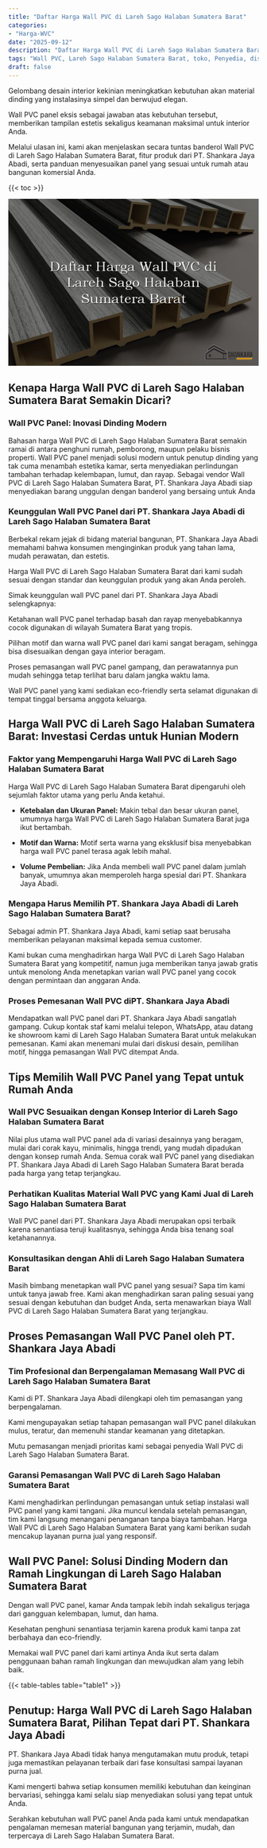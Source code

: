 ```yaml
---
title: "Daftar Harga Wall PVC di Lareh Sago Halaban Sumatera Barat"
categories: 
- "Harga-WVC"
date: "2025-09-12"
description: "Daftar Harga Wall PVC di Lareh Sago Halaban Sumatera Barat untuk hunian, office, serta gerai. Material terbaik, variasi motif, pilihan warna menarik, beserta jasa instalasi ditangani oleh teknisi profesional serta jaminan resmi!|Layanan distribusi Wall PVC di Lareh Sago Halaban Sumatera Barat untuk kebutuhan tempat tinggal, perkantoran, atau gerai, beserta material berkualitas dan penempatan oleh teknisi profesional serta garansi resmi.|Solusi Wall PVC di Lareh Sago Halaban Sumatera Barat yang terbukti bagi rumah, office, dan toko, dengan panel terbaik dan penempatan dikerjakan oleh tenaga ahli profesional serta kepastian resmi.|Penjualan Wall PVC di Lareh Sago Halaban Sumatera Barat untuk tempat tinggal, perkantoran, dan toko, beserta panel terbaik dan instalasi oleh tenaga ahli profesional, disertai beserta kepastian resmi.}"
tags: "Wall PVC, Lareh Sago Halaban Sumatera Barat, toko, Penyedia, distributor"
draft: false
---
```


Gelombang desain interior kekinian meningkatkan kebutuhan akan material dinding yang instalasinya simpel dan berwujud elegan.

Wall PVC panel eksis sebagai jawaban atas kebutuhan tersebut, memberikan tampilan estetis sekaligus keamanan maksimal untuk interior Anda.

Melalui ulasan ini, kami akan menjelaskan secara tuntas banderol Wall PVC di Lareh Sago Halaban Sumatera Barat, fitur produk dari PT. Shankara Jaya Abadi, serta panduan menyesuaikan panel yang sesuai untuk rumah atau bangunan komersial Anda.

{{< toc >}}

![Daftar Harga Wall PVC di Lareh Sago Halaban Sumatera Barat](/images/Harga-WVC/Daftar-Harga-Wall-PVC-di-Lareh-Sago-Halaban-Sumatera-Barat.png)


## Kenapa Harga Wall PVC di Lareh Sago Halaban Sumatera Barat Semakin Dicari?

### Wall PVC Panel: Inovasi Dinding Modern

Bahasan harga Wall PVC di Lareh Sago Halaban Sumatera Barat semakin ramai di antara penghuni rumah, pemborong, maupun pelaku bisnis properti. Wall PVC panel menjadi solusi modern untuk penutup dinding yang tak cuma menambah estetika kamar, serta menyediakan perlindungan tambahan terhadap kelembapan, lumut, dan rayap. Sebagai vendor Wall PVC di Lareh Sago Halaban Sumatera Barat, PT. Shankara Jaya Abadi siap menyediakan barang unggulan dengan banderol yang bersaing untuk Anda

### Keunggulan Wall PVC Panel dari PT. Shankara Jaya Abadi di Lareh Sago Halaban Sumatera Barat

Berbekal rekam jejak di bidang material bangunan, PT. Shankara Jaya Abadi memahami bahwa konsumen menginginkan produk yang tahan lama, mudah perawatan, dan estetis.

Harga Wall PVC di Lareh Sago Halaban Sumatera Barat dari kami sudah sesuai dengan standar dan keunggulan produk yang akan Anda peroleh.

Simak keunggulan wall PVC panel dari PT. Shankara Jaya Abadi selengkapnya:

Ketahanan wall PVC panel terhadap basah dan rayap menyebabkannya cocok digunakan di wilayah Sumatera Barat yang tropis.

Pilihan motif dan warna wall PVC panel dari kami sangat beragam, sehingga bisa disesuaikan dengan gaya interior beragam.

Proses pemasangan wall PVC panel gampang, dan perawatannya pun mudah sehingga tetap terlihat baru dalam jangka waktu lama.

Wall PVC panel yang kami sediakan eco-friendly serta selamat digunakan di tempat tinggal bersama anggota keluarga.

## Harga Wall PVC di Lareh Sago Halaban Sumatera Barat: Investasi Cerdas untuk Hunian Modern

### Faktor yang Mempengaruhi Harga Wall PVC di Lareh Sago Halaban Sumatera Barat

Harga Wall PVC di Lareh Sago Halaban Sumatera Barat dipengaruhi oleh sejumlah faktor utama yang perlu Anda ketahui.

- **Ketebalan dan Ukuran Panel:** Makin tebal dan besar ukuran panel, umumnya harga Wall PVC di Lareh Sago Halaban Sumatera Barat juga ikut bertambah.

- **Motif dan Warna:** Motif serta warna yang eksklusif bisa menyebabkan harga wall PVC panel terasa agak lebih mahal.

- **Volume Pembelian:** Jika Anda membeli wall PVC panel dalam jumlah banyak, umumnya akan memperoleh harga spesial dari PT. Shankara Jaya Abadi.

### Mengapa Harus Memilih PT. Shankara Jaya Abadi di Lareh Sago Halaban Sumatera Barat?

Sebagai admin PT. Shankara Jaya Abadi, kami setiap saat berusaha memberikan pelayanan maksimal kepada semua customer.

Kami bukan cuma menghadirkan harga Wall PVC di Lareh Sago Halaban Sumatera Barat yang kompetitif, namun juga memberikan tanya jawab gratis untuk menolong Anda menetapkan varian wall PVC panel yang cocok dengan permintaan dan anggaran Anda.

### Proses Pemesanan Wall PVC diPT. Shankara Jaya Abadi

Mendapatkan wall PVC panel dari PT. Shankara Jaya Abadi sangatlah gampang. Cukup kontak staf kami melalui telepon, WhatsApp, atau datang ke showroom kami di Lareh Sago Halaban Sumatera Barat untuk melakukan pemesanan. Kami akan menemani mulai dari diskusi desain, pemilihan motif, hingga pemasangan Wall PVC ditempat Anda.

## Tips Memilih Wall PVC Panel yang Tepat untuk Rumah Anda

### Wall PVC Sesuaikan dengan Konsep Interior di Lareh Sago Halaban Sumatera Barat

Nilai plus utama wall PVC panel ada di variasi desainnya yang beragam, mulai dari corak kayu, minimalis, hingga trendi, yang mudah dipadukan dengan konsep rumah Anda. Semua corak wall PVC panel yang disediakan PT. Shankara Jaya Abadi di Lareh Sago Halaban Sumatera Barat berada pada harga yang tetap terjangkau.

### Perhatikan Kualitas Material Wall PVC yang Kami Jual di Lareh Sago Halaban Sumatera Barat

Wall PVC panel dari PT. Shankara Jaya Abadi merupakan opsi terbaik karena senantiasa teruji kualitasnya, sehingga Anda bisa tenang soal ketahanannya.

### Konsultasikan dengan Ahli di Lareh Sago Halaban Sumatera Barat

Masih bimbang menetapkan wall PVC panel yang sesuai? Sapa tim kami untuk tanya jawab free. Kami akan menghadirkan saran paling sesuai yang sesuai dengan kebutuhan dan budget Anda, serta menawarkan biaya Wall PVC di Lareh Sago Halaban Sumatera Barat yang terjangkau.

## Proses Pemasangan Wall PVC Panel oleh PT. Shankara Jaya Abadi

### Tim Profesional dan Berpengalaman Memasang Wall PVC di Lareh Sago Halaban Sumatera Barat

Kami di PT. Shankara Jaya Abadi dilengkapi oleh tim pemasangan yang berpengalaman.

Kami mengupayakan setiap tahapan pemasangan wall PVC panel dilakukan mulus, teratur, dan memenuhi standar keamanan yang ditetapkan.

Mutu pemasangan menjadi prioritas kami sebagai penyedia Wall PVC di Lareh Sago Halaban Sumatera Barat.

### Garansi Pemasangan Wall PVC di Lareh Sago Halaban Sumatera Barat

Kami menghadirkan perlindungan pemasangan untuk setiap instalasi wall PVC panel yang kami tangani. Jika muncul kendala setelah pemasangan, tim kami langsung menangani penanganan tanpa biaya tambahan. Harga Wall PVC di Lareh Sago Halaban Sumatera Barat yang kami berikan sudah mencakup layanan purna jual yang responsif.

## Wall PVC Panel: Solusi Dinding Modern dan Ramah Lingkungan di Lareh Sago Halaban Sumatera Barat

Dengan wall PVC panel, kamar Anda tampak lebih indah sekaligus terjaga dari gangguan kelembapan, lumut, dan hama.

Kesehatan penghuni senantiasa terjamin karena produk kami tanpa zat berbahaya dan eco-friendly.

Memakai wall PVC panel dari kami artinya Anda ikut serta dalam penggunaan bahan ramah lingkungan dan mewujudkan alam yang lebih baik.

{{< table-tables table="table1" >}}

## Penutup: Harga Wall PVC di Lareh Sago Halaban Sumatera Barat, Pilihan Tepat dari PT. Shankara Jaya Abadi

PT. Shankara Jaya Abadi tidak hanya mengutamakan mutu produk, tetapi juga memastikan pelayanan terbaik dari fase konsultasi sampai layanan purna jual.

Kami mengerti bahwa setiap konsumen memiliki kebutuhan dan keinginan bervariasi, sehingga kami selalu siap menyediakan solusi yang tepat untuk Anda.

Serahkan kebutuhan wall PVC panel Anda pada kami untuk mendapatkan pengalaman memesan material bangunan yang terjamin, mudah, dan terpercaya di Lareh Sago Halaban Sumatera Barat.